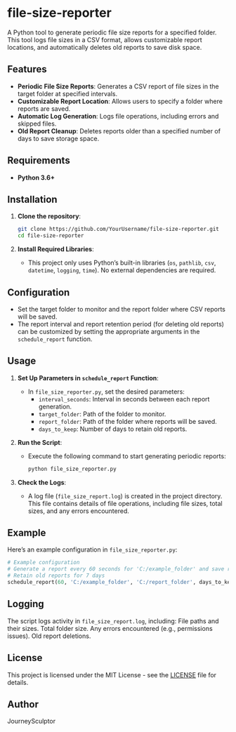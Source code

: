 # file-size-reporter

A Python tool to generate periodic file size reports for a specified folder. This tool logs file sizes in a CSV format, allows customizable report locations, and automatically deletes old reports to save disk space.

## Features
- **Periodic File Size Reports**: Generates a CSV report of file sizes in the target folder at specified intervals.
- **Customizable Report Location**: Allows users to specify a folder where reports are saved.
- **Automatic Log Generation**: Logs file operations, including errors and skipped files.
- **Old Report Cleanup**: Deletes reports older than a specified number of days to save storage space.

## Requirements
- **Python 3.6+**

## Installation
1. **Clone the repository**:

    ```bash
    git clone https://github.com/YourUsername/file-size-reporter.git
    cd file-size-reporter
    ```

2. **Install Required Libraries**:
   - This project only uses Python’s built-in libraries (`os`, `pathlib`, `csv`, `datetime`, `logging`, `time`). No external dependencies are required.

## Configuration

- Set the target folder to monitor and the report folder where CSV reports will be saved.
- The report interval and report retention period (for deleting old reports) can be customized by setting the appropriate arguments in the `schedule_report` function.

## Usage

1. **Set Up Parameters in `schedule_report` Function**:
   - In `file_size_reporter.py`, set the desired parameters:
     - `interval_seconds`: Interval in seconds between each report generation.
     - `target_folder`: Path of the folder to monitor.
     - `report_folder`: Path of the folder where reports will be saved.
     - `days_to_keep`: Number of days to retain old reports.

2. **Run the Script**:
   - Execute the following command to start generating periodic reports:

     ```bash
     python file_size_reporter.py
     ```

3. **Check the Logs**:
   - A log file (`file_size_report.log`) is created in the project directory. This file contains details of file operations, including file sizes, total sizes, and any errors encountered.

## Example

Here’s an example configuration in `file_size_reporter.py`:

```python
# Example configuration
# Generate a report every 60 seconds for 'C:/example_folder' and save reports to 'C:/report_folder'
# Retain old reports for 7 days
schedule_report(60, 'C:/example_folder', 'C:/report_folder', days_to_keep=7)

```

## Logging
The script logs activity in `file_size_report.log`, including:
    File paths and their sizes.
    Total folder size.
    Any errors encountered (e.g., permissions issues).
    Old report deletions.

## License
This project is licensed under the MIT License - see the [LICENSE](LICENSE) file for details.

## Author
JourneySculptor 
